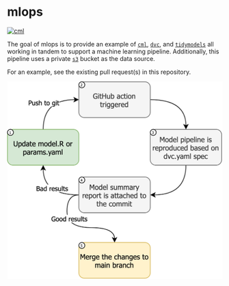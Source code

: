 
# mlops

<!-- badges: start -->
[![cml](https://github.com/tyluRp/mlops/actions/workflows/cml.yml/badge.svg)](https://github.com/tyluRp/mlops/actions/workflows/cml.yml)
<!-- badges: end -->

The goal of mlops is to provide an example of [`cml`](https://github.com/iterative/cml), [`dvc`](https://github.com/iterative/dvc), and [`tidymodels`](https://github.com/tidymodels/tidymodels) all working in tandem to support a machine learning pipeline. Additionally, this pipeline uses a private [`s3`](https://aws.amazon.com/s3/) bucket as the data source.

For an example, see the existing pull request(s) in this repository.

![](mlops.png)
